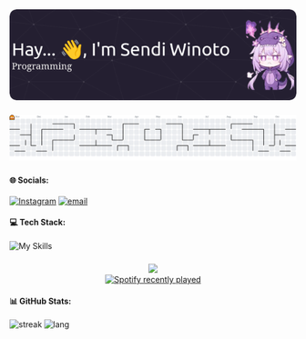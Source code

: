 <div align="center">
  <img src="img/github-header-image.png"  />
</div>

#####
<picture>
  <source media="(prefers-color-scheme: dark)" srcset="https://raw.githubusercontent.com/senshiner/senshiner/output/pacman-contribution-graph-dark.svg">
  <source media="(prefers-color-scheme: light)" srcset="https://raw.githubusercontent.com/senshiner/senshiner/output/pacman-contribution-graph.svg">
  <img alt="pacman contribution graph" src="https://raw.githubusercontent.com/senshiner/senshiner/output/pacman-contribution-graph.svg">
</picture>

#####

#### 🌐 Socials:
[![Instagram](https://img.shields.io/badge/Instagram-%23E4405F.svg?logo=Instagram&logoColor=white)](https://instagram.com/senspirify) [![email](https://img.shields.io/badge/Email-D14836?logo=gmail&logoColor=white)](mailto:sendi.w20@gmail.com) 

#### 💻 Tech Stack:
![My Skills](https://skillicons.dev/icons?i=js,html,python,css&theme=dark)

#####
<div align="center">
  <img height="200" src="https://pbs.twimg.com/media/GHP9V1XWoAEv9-m.jpg"  />
</div>
<div align="center">
  <a href="https://open.spotify.com/user/31mhedlvguhecy63xl2mabfwntl4">
    <img src="https://spotify-recently-played-readme.vercel.app/api?user=31mhedlvguhecy63xl2mabfwntl4&count=1&unique=true" alt="Spotify recently played"  />
  </a>
</div>

#### 📊 GitHub Stats:
![streak](https://nirzak-streak-stats.vercel.app/?user=senshiner&theme=catppuccin_mocha&hide_border=false) ![lang](https://github-readme-stats.vercel.app/api/top-langs/?username=senshiner&theme=catppuccin_mocha&hide_border=false&include_all_commits=false&count_private=false&layout=compact)